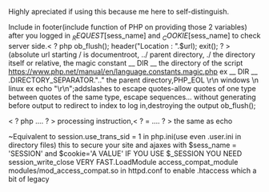 Highly apreciated if using this because me here to self-distinguish.

Include in footer(include function of PHP on providing those 2 variables) after you logged in $_REQUEST[$sess_name] and $_COOKIE[$sess_name] to check server side.< ? php ob_flush(); header("Location : ".$url); exit(); ? > (absolute url starting / is documentroot, ../ parent directory, ./ the directory itself  or relative, the magic constant __ DIR __ the directory of the script https://www.php.net/manual/en/language.constants.magic.php ex __ DIR __ .DIRECTORY_SEPARATOR.".." the parent directory,PHP_EOL \r\n windows \n linux ex echo "\r\n";addslashes to escape quotes-allow quotes of one type between quotes of the same type, escape sequences... without generating before output to redirect to index to log in,destroying the output ob_flush();

< ? php .... ? > processing instruction,< ? = .... ? > the same as echo

~Equivalent to session.use_trans_sid = 1 in php.ini(use even .user.ini in directory files) this to secure your site and ajaxes with $sess_name = 'SESSION' and $cookie='A VALUE' IF YOU USE $_SESSION YOU NEED session_write_close VERY FAST.LoadModule access_compat_module modules/mod_access_compat.so in httpd.conf to enable .htaccess which a bit of legacy
